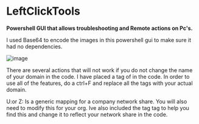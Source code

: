 # LeftClickTools

**Powershell GUI that allows troubleshooting and Remote actions on Pc's.**


I used Base64 to encode the images in this powershell gui to make sure it had no dependencies.


![image](https://user-images.githubusercontent.com/115837132/229212873-5bcc06c8-475c-4edc-8d33-604625aa7ab3.png)


There are several actions that will not work if you do not change the name of your domain in the code. I have placed a tag of <YourDomain> in the code.  In order to use all of the features, do a ctrl+F and replace all the <YourDomain> tags with your actual domain.  

U:or Z: Is a generic mapping for a company network share.  You will also need to modify this for your org.  Ive also included the tag <SharedDrive> tag to help you find this and change it to reflect your network share in the code.  
